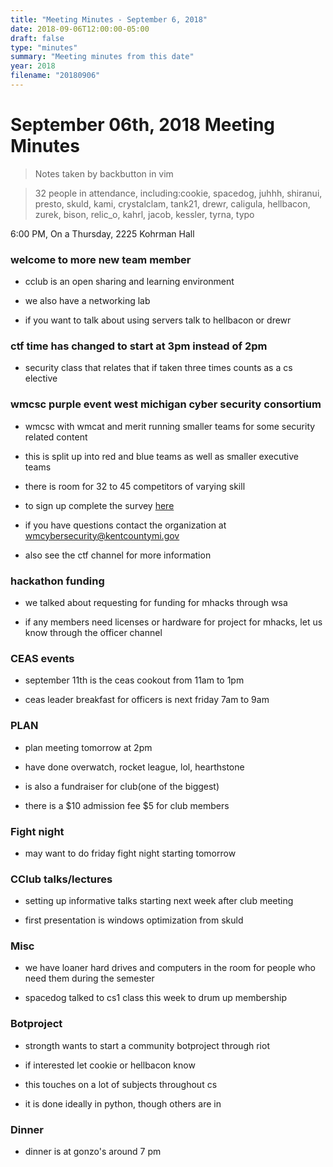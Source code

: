 ```yaml
---
title: "Meeting Minutes - September 6, 2018"
date: 2018-09-06T12:00:00-05:00
draft: false
type: "minutes"
summary: "Meeting minutes from this date"
year: 2018
filename: "20180906"
---
```


# September 06th, 2018 Meeting Minutes
> Notes taken by backbutton in vim

> 32 people in attendance, including:cookie, spacedog, juhhh, shiranui, presto, skuld, kami, crystalclam, tank21, drewr, caligula, hellbacon, zurek, bison, relic_o, kahrl, jacob, kessler, tyrna, typo

6:00 PM, On a Thursday, 2225 Kohrman Hall

### welcome to more new team member

* cclub is an open sharing and learning environment

* we also have a networking lab

* if you want to talk about using servers talk to hellbacon or drewr

### ctf time has changed to start at 3pm instead of 2pm

* security class that relates that if taken three times counts as a cs elective

### wmcsc purple event west michigan cyber security consortium

* wmcsc with wmcat and merit running smaller teams for some security related content

* this is split up into red and blue teams as well as smaller executive teams

* there is room for 32 to 45 competitors of varying skill

* to sign up complete the survey [here](https://www.surveymonkey.com/r/2018purpleevent)

* if you have questions contact the organization at wmcybersecurity@kentcountymi.gov

* also see the ctf channel for more information

### hackathon funding

* we talked about requesting for funding for mhacks through wsa

* if any members need licenses or hardware for project for mhacks, let us know through the officer channel

### CEAS events

* september 11th is the ceas cookout from 11am to 1pm

* ceas leader breakfast for officers is next friday 7am to 9am

### PLAN

* plan meeting tomorrow at 2pm

* have done overwatch, rocket league, lol, hearthstone

* is also a fundraiser for club(one of the biggest)

* there is a $10 admission fee $5 for club members

### Fight night

* may want to do friday fight night starting tomorrow

### CClub talks/lectures

* setting up informative talks starting next week after club meeting

* first presentation is windows optimization from skuld

### Misc

* we have loaner hard drives and computers in the room for people who need them during the semester

* spacedog talked to cs1 class this week to drum up membership

### Botproject

* strongth wants to start a community botproject through riot

* if interested let cookie or hellbacon know

* this touches on a lot of subjects throughout cs

* it is done ideally in python, though others are in

### Dinner

* dinner is at gonzo's around 7 pm
